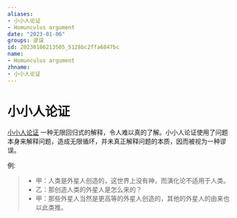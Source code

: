 ```yaml
---
aliases:
- 小小人论证
- Homunculus argument
date: "2023-01-06"
groups: 谬误
id: 20230106213505_5128bc2ffa6847bc
name:
- Homunculus argument
zhname:
- 小小人论证
---
```


# 小小人论证

[小小人论证](https://zh.wikipedia.org/wiki/%E5%B0%8F%E5%B0%8F%E4%BA%BA%E8%AB%96%E8%AD%89) 一种无限回归式的解释，令人难以真的了解。小小人论证使用了问题本身来解释问题，造成无限循环，并未真正解释问题的本质，因而被视为一种谬误。

例:
> - 甲：人类是外星人创造的，这世界上没有神，而演化论不适用于人类。
> - 乙：那创造人类的外星人是怎么来的？
> - 甲：那些外星人当然是更高等的外星人创造的，其他的外星人的由来也以此类推。